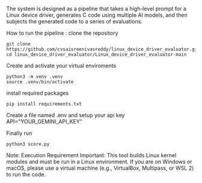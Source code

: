 The system is designed as a pipeline that takes a high-level prompt for a Linux device driver, generates C code using multiple AI models, and then subjects the generated code to a series of evaluations.

How to run the pipeline :
clone the repository 

    git clone https://github.com/cvsaisreenivasreddy/linux_device_driver_evaluator.git
    cd linux_device_driver_evaluator/Linux_device_driver_evaluator-main  
Create and activate your virtual enviroments 

    python3 -m venv .venv
    source .venv/bin/activate
install required packages

    pip install requirements.txt 

Create a file named .env and setup your api key 
API="YOUR_GEMINI_API_KEY" 

Finally run 

    python3 score.py   

Note:
    Execution Requirement
    Important: This tool builds Linux kernel modules and must be run in a Linux environment.
    If you are on Windows or macOS, please use a virtual machine (e.g., VirtualBox, Multipass, or WSL 2) to run the code. 
    